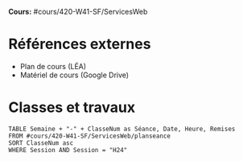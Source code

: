 **Cours:** #cours/420-W41-SF/ServicesWeb
# Références externes
* Plan de cours (LÉA)
* Matériel de cours (Google Drive)

# Classes et travaux
```dataview
TABLE Semaine + "-" + ClasseNum as Séance, Date, Heure, Remises
FROM #cours/420-W41-SF/ServicesWeb/planseance
SORT ClasseNum asc
WHERE Session AND Session = "H24"
```
